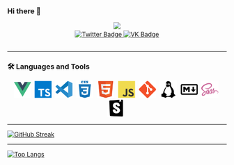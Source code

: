 ### Hi there 👋

<div id="header" align="center">
  <img src="https://media.giphy.com/media/M9gbBd9nbDrOTu1Mqx/giphy.gif" width="100"/>
</div>

<div id="badges" align="center">
  <a href="https://twitter.com/alexlit_webdev">
      <img src="https://img.shields.io/badge/Twitter-blue?style=for-the-badge&logo=twitter&logoColor=white" alt="Twitter Badge"/>
  </a>
  <a href="https://vk.com/alexlit_webdev">
    <img src="https://img.shields.io/badge/VK-blue?style=for-the-badge&logo=vk&logoColor=white" alt="VK Badge"/>
  </a>
</div>

<div align="center">
<img src="https://komarev.com/ghpvc/?username=alex-lit&style=flat-square&color=blue" alt=""/>
</div>

---

### :hammer_and_wrench: Languages and Tools

<div  align="center">
  <img src="https://github.com/devicons/devicon/blob/master/icons/vuejs/vuejs-original.svg"  width="40" height="40"/>&nbsp;
  <img src="https://github.com/devicons/devicon/blob/master/icons/typescript/typescript-plain.svg"   width="40" height="40"/>&nbsp;
  <img src="https://github.com/devicons/devicon/blob/master/icons/vscode/vscode-original.svg"  width="40" height="40"/>&nbsp;
  <img src="https://github.com/devicons/devicon/blob/master/icons/css3/css3-plain-wordmark.svg"  width="40" height="40"/>&nbsp;
  <img src="https://github.com/devicons/devicon/blob/master/icons/html5/html5-original.svg"width="40" height="40"/>&nbsp;
  <img src="https://github.com/devicons/devicon/blob/master/icons/javascript/javascript-original.svg"  width="40" height="40"/>&nbsp;
  <img src="https://github.com/devicons/devicon/blob/master/icons/git/git-plain.svg" width="40" height="40"/>&nbsp;
  <img src="https://github.com/devicons/devicon/blob/master/icons/linux/linux-plain.svg" width="40" height="40"/>&nbsp;
  <img src="https://github.com/devicons/devicon/blob/master/icons/markdown/markdown-original.svg"  width="40" height="40"/>&nbsp;
  <img src="https://github.com/devicons/devicon/blob/master/icons/sass/sass-original.svg" width="40" height="40"/>&nbsp;
  <img src="https://github.com/devicons/devicon/blob/master/icons/storybook/storybook-plain.svg" width="40" height="40"/>&nbsp;
</div>

---

[![GitHub Streak](http://github-readme-streak-stats.herokuapp.com?user=alex-lit&theme=dark&background=000000)](https://git.io/streak-stats)

---

[![Top Langs](https://github-readme-stats.vercel.app/api/top-langs/?username=alex-lit&layout=compact&theme=vision-friendly-dark)](https://github.com/anuraghazra/github-readme-stats)

